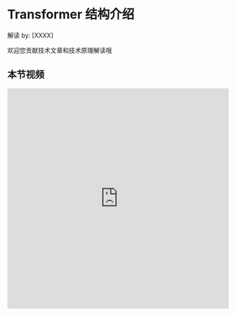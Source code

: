 <!--Copyright © ZOMI 适用于[License](https://github.com/Infrasys-AI/AIInfra)版权许可-->

# Transformer 结构介绍

解读 by: [XXXX]

欢迎您贡献技术文章和技术原理解读哦

## 本节视频

<html>
<iframe src="https://player.bilibili.com/player.html?isOutside=true&aid=1801208097&bvid=BV1rt421476q&cid=1455010750&p=1&as_wide=1&high_quality=1&danmaku=0&t=30&autoplay=0" width="100%" height="500" scrolling="no" border="0" frameborder="no" framespacing="0" allowfullscreen="true"> </iframe>
</html>
